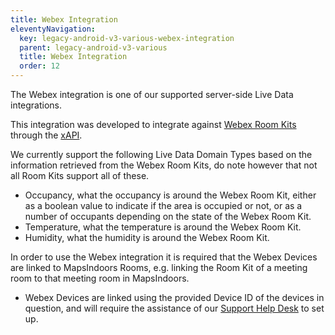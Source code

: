 ```yaml
---
title: Webex Integration
eleventyNavigation:
  key: legacy-android-v3-various-webex-integration
  parent: legacy-android-v3-various
  title: Webex Integration
  order: 12
---
```


The Webex integration is one of our supported server-side Live Data integrations.

This integration was developed to integrate against [Webex Room Kits](https://hardware.webex.com/products/room-series-and-kits) through the [xAPI](https://developer.webex.com/docs/api/v1/xapi).

We currently support the following Live Data Domain Types based on the information retrieved from the Webex Room Kits, do note however that not all Room Kits support all of these.

* Occupancy, what the occupancy is around the Webex Room Kit, either as a boolean value to indicate if the area is occupied or not, or as a number of occupants depending on the state of the Webex Room Kit.
* Temperature, what the temperature is around the Webex Room Kit.
* Humidity, what the humidity is around the Webex Room Kit.

In order to use the Webex integration it is required that the Webex Devices are linked to MapsIndoors Rooms, e.g. linking the Room Kit of a meeting room to that meeting room in MapsIndoors.

* Webex Devices are linked using the provided Device ID of the devices in question, and will require the assistance of our [Support Help Desk](https://mapspeople.atlassian.net/servicedesk/customer/portals) to set up.

<!-- Uncomment this when restructure is live, and fix links to Live Data stuff.

More information about working with Live Data in MapsIndoors can be found here for our different SDKs:

* Android SDK, Live Data - MapsIndoors Documentation 
* iOS SDK, Live Data - MapsIndoors Documentation 
* Web SDK, Live Data - MapsIndoors Documentation 
-->
